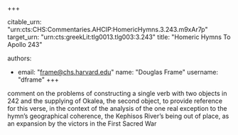 +++


citable_urn: "urn:cts:CHS:Commentaries.AHCIP:HomericHymns.3.243.m9xAr7p"
target_urn: "urn:cts:greekLit:tlg0013.tlg003:3.243"
title: "Homeric Hymns To Apollo 243"

authors:
- email: "frame@chs.harvard.edu"
  name: "Douglas Frame"
  username: "dframe"
+++

<p>comment on the problems of constructing a single verb with two objects in 242 and the supplying of Okalea, the second object, to provide reference for this verse, in the context of the analysis of the one real exception to the hymn’s geographical coherence, the Kephisos River’s being out of place, as an expansion by the victors in the First Sacred War</p>